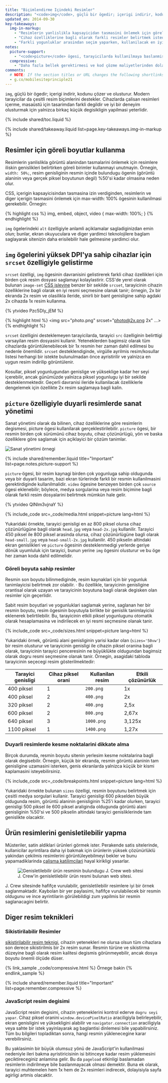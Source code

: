 ```yaml
---
title: "Biçimlendirme Içindeki Resimler"
description: "<code>img</code>, güçlü bir ögedir; içerigi indirir, kodunu çözer ve olusturur. Modern tarayicilar da çesitli resim biçimlerini destekler."
updated_on: 2014-09-30
key-takeaways:
  img-in-markup:
    - "Resimlerin yanlislikla kapsayicidan tasmasini önlemek için göreli boyutlar kullanin."
    - "Cihaz özelliklerine bagli olarak farkli resimler belirtmek istediginizde (sanat yönetimi olarak da bilinir) <code>picture</code> ögesini kullanin."
    - "Farkli yogunluklar arasindan seçim yaparken, kullanilacak en iyi resimle ilgili olarak tarayiciya ipuçlari vermek için <code>img</code> ögesinin içinde <code>srcset</code> ve <code>x</code> tanimlayicisini kullanin."
notes:
  picture-support:
    - "<code>picture</code> ögesi, tarayicilarda kullanilmaya baslanmistir. Henüz tüm tarayicilarda kullanilmiyor olsa da, geriye dönük güçlü uyumlulugu ve <a href='http://picturefill.responsiveimages.org/'>Picturefill çoklu dolgusunu</a> kullanma olasiligi nedeniyle bu ögenin kullanilmasini öneririz. Daha ayrintili bilgi için <a href='http://responsiveimages.org/#implementation'>ResponsiveImages.org</a> sitesine bakin."
  compressive:
    - "Daha fazla bellek gerektirmesi ve kod çözme maliyetlerinden dolayi sikistirma teknigini dikkatli kullanin.  Büyük resimleri küçük ekranlara sigdirmak üzere yeniden boyutlandirmak pahali bir islemdir ve özellikle hem bellegin hem de islemenin sinirli oldugu giris seviyesi cihazlarda zor olabilir."
comments:
  # NOTE: If the section titles or URL changes the following shortlinks must be updated
  - g.co/mobilesiteprinciple21
---
```


<p class="intro">
  <code>img</code>, güçlü bir ögedir; içerigi indirir, kodunu çözer ve olusturur. Modern tarayicilar da çesitli resim biçimlerini destekler. Cihazlarda çalisan resimleri içerme, masaüstü için tasarimdan farkli degildir ve iyi bir deneyim olusturmak için yalnizca birkaç küçük degisikligin yapilmasi yeterlidir.
</p>


{% include shared/toc.liquid %}

{% include shared/takeaway.liquid list=page.key-takeaways.img-in-markup %}


## Resimler için göreli boyutlar kullanma

Resimlerin yanlislikla görüntü alanindan tasmalarini önlemek için resimlere iliskin genislikleri belirtirken göreli birimler kullanmayi unutmayin.  Örnegin, `width: 50%;`, resim genisliginin resmin içinde bulundugu ögenin (görüntü alaninin veya gerçek piksel boyutunun degil) %50'si kadar olmasina neden olur.

CSS, içerigin kapsayicisindan tasmasina izin verdiginden, resimlerin ve diger içerigin tasmasini önlemek için max-width: 100% ögesinin kullanilmasi gerekebilir.  Örnegin:

{% highlight css %}
img, embed, object, video {
  max-width: 100%;
}
{% endhighlight %}

`img` ögelerindeki `alt` özelligiyle anlamli açiklamalar sagladiginizdan emin olun; bunlar, ekran okuyuculara ve diger yardimci teknolojilere baglam saglayarak sitenizin daha erisilebilir hale gelmesine yardimci olur.

## `img` ögelerini yüksek DPI'ya sahip cihazlar için `srcset` özelligiyle gelistirme

<div class="mdl-grid">
  <div class="mdl-cell mdl-cell--6--col">
    <p>
      <code>srcset</code> özelligi, <code>img</code> ögesinin davranisini gelistirerek farkli cihaz özellikleri için birden çok resim dosyasi saglamayi kolaylastirir. CSS'de yerel olarak bulunan <code>image-set</code> <a href="images-in-css.html#use-image-set-to-provide-high-res-images">CSS islevine</a> benzer bir sekilde <code>srcset</code>, tarayicinin cihazin özelliklerine bagli olarak en iyi resmi seçmesine olanak tanir; örnegin, 2x bir ekranda 2x resim ve olasilikla ileride, sinirli bir bant genisligine sahip agdaki 2x cihazda 1x resim kullanma.
    </p>
  </div>

  <div class="mdl-cell mdl-cell--6--col">
    {% ytvideo Pzc5Dly_jEM %}
  </div>
</div>

{% highlight html %}
<img src="photo.png" srcset="photo@2x.png 2x" ...>
{% endhighlight %}

`srcset` özelligini desteklemeyen tarayicilarda, tarayici `src` özelliginin belirttigi varsayilan resim dosyasini kullanir.  Yeteneklerden bagimsiz olarak tüm cihazlarda görüntülenebilecek bir 1x resmin her zaman dahil edilmesi bu nedenle önemlidir.  `srcset` desteklendiginde, virgülle ayrilmis resim/kosullar listesi herhangi bir istekte bulunulmadan önce ayristirilir ve yalnizca en uygun resim indirilip görüntülenir.

Kosullar, piksel yogunlugundan genislige ve yükseklige kadar her seyi içerebilir, ancak günümüzde yalnizca piksel yogunlugu iyi bir sekilde desteklenmektedir.  Geçerli davranisi ileride kullanilacak özelliklerle dengelemek için özellikte 2x resim saglamaya bagli kalin.

## `picture` özelligiyle duyarli resimlerde sanat yönetimi

Sanat yönetimi olarak da bilinen, cihaz özelliklerine göre resimlerin degismesi, picture ögesi kullanilarak gerçeklestirilebilir.  <code>picture</code> ögesi, bir resmin birden çok sürümünü cihaz boyutu, cihaz çözünürlügü, yön ve baska özelliklere göre saglamak için açiklayici bir çözüm tanimlar.

<img class="center" src="img/art-direction.png" alt="Sanat yönetimi örnegi"
srcset="img/art-direction.png 1x, img/art-direction-2x.png 2x">

{% include shared/remember.liquid title="Important" list=page.notes.picture-support %}

<div class="mdl-grid">
  <div class="mdl-cell mdl-cell--6--col">
    <p>
      <code>picture</code>·ögesi, bir resim kaynagi birden çok yogunluga sahip oldugunda veya bir duyarli tasarim, bazi ekran türlerinde farkli bir resmin kullanilmasini gerektirdiginde kullanilmalidir.  <code>video</code> ögesine benzeyen birden çok <code>source</code> ögesi eklenebilir; böylece, medya sorgularina veya resim biçimine bagli olarak farkli resim dosyalarini belirtmek mümkün hale gelir.
    </p>
  </div>
  <div class="mdl-cell mdl-cell--6--col">
    {% ytvideo QINlm3vjnaY %}
  </div>
</div>

{% include_code src=_code/media.html snippet=picture lang=html %}

Yukaridaki örnekte, tarayici genisligi en az 800 piksel olursa cihaz çözünürlügüne bagli olarak `head.jpg` veya `head-2x.jpg` kullanilir. Tarayici 450 piksel ile 800 piksel arasinda olursa, cihaz çözünürlügüne bagli olarak `head-small.jpg` veya `head-small-2x.jpg` kullanilir. 450 pikselin altindaki ekran genislikleri ve `picture` ögesinin desteklenmedigi yerlerde geriye dönük uyumluluk için tarayici, bunun yerine `img` ögesini olusturur ve bu öge her zaman koda dahil edilmelidir.

### Göreli boyuta sahip resimler

Resmin son boyutu bilinmediginde, resim kaynaklari için bir yogunluk tanimlayicisi belirtmek zor olabilir. ·  Bu özellikle, tarayicinin genisligine orantisal olarak uzayan ve tarayicinin boyutuna bagli olarak degisken olan resimler için geçerlidir.

Sabit resim boyutlari ve yogunluklari saglamak yerine, saglanan her bir resmin boyutu, resim ögesinin boyutuyla birlikte bir genislik tanimlayicisi eklenerek belirtilebilir. Bu, tarayicinin etkili piksel yogunlugunu otomatik olarak hesaplamasina ve indirilecek en iyi resmi seçmesine olanak tanir.

{% include_code src=_code/sizes.html snippet=picture lang=html %}

Yukaridaki örnek, görüntü alani genisliginin yarisi kadar olan (`sizes='50vw'`) bir resim olusturur ve tarayicinin genisligi ile cihazin piksel oranina bagli olarak, tarayicinin tarayici penceresinin ne büyüklükte oldugundan bagimsiz olarak dogru resmi seçmesine olanak tanir.  Örnegin, asagidaki tabloda tarayicinin seçecegi resim gösterilmektedir:

<table class="mdl-data-table mdl-js-data-table">
    <thead>
    <tr>
      <th data-th="Tarayici genisligi">Tarayici genisligi</th>
      <th data-th="Cihaz piksel orani">Cihaz piksel orani</th>
      <th data-th="Kullanilan resim">Kullanilan resim</th>
      <th data-th="Etkili çözünürlük">Etkili çözünürlük</th>
    </tr>
  </thead>
  <tbody>
    <tr>
      <td data-th="Tarayici genisligi">400 piksel</td>
      <td data-th="Cihaz piksel orani">1</td>
      <td data-th="Kullanilan resim"><code>200.png</code></td>
      <td data-th="Etkili çözünürlük">1x</td>
    </tr>
    <tr>
      <td data-th="Tarayici genisligi">400 piksel</td>
      <td data-th="Cihaz piksel orani">2</td>
      <td data-th="Kullanilan resim"><code>400.png</code></td>
      <td data-th="Etkili çözünürlük">2x</td>
    </tr>
    <tr>
      <td data-th="Tarayici genisligi">320 piksel</td>
      <td data-th="Cihaz piksel orani">2</td>
      <td data-th="Kullanilan resim"><code>400.png</code></td>
      <td data-th="Etkili çözünürlük">2,5x</td>
    </tr>
    <tr>
      <td data-th="Tarayici genisligi">600 piksel</td>
      <td data-th="Cihaz piksel orani">2</td>
      <td data-th="Kullanilan resim"><code>800.png</code></td>
      <td data-th="Etkili çözünürlük">2,67x</td>
    </tr>
    <tr>
      <td data-th="Tarayici genisligi">640 piksel</td>
      <td data-th="Cihaz piksel orani">3</td>
      <td data-th="Kullanilan resim"><code>1000.png</code></td>
      <td data-th="Etkili çözünürlük">3,125x</td>
    </tr>
    <tr>
      <td data-th="Tarayici genisligi">1100 piksel</td>
      <td data-th="Cihaz piksel orani">1</td>
      <td data-th="Kullanilan resim"><code>1400.png</code></td>
      <td data-th="Etkili çözünürlük">1,27x</td>
    </tr>
  </tbody>
</table>


### Duyarli resimlerde kesme noktalarini dikkate alma

Birçok durumda, resmin boyutu sitenin yerlesim kesme noktalarina bagli olarak degisebilir.  Örnegin, küçük bir ekranda, resmin görüntü alaninin tam genisligine uzamasini isterken, genis ekranlarda yalnizca küçük bir kismi kaplamasini isteyebilirsiniz.  

{% include_code src=_code/breakpoints.html snippet=picture lang=html %}

Yukaridaki örnekte bulunan `sizes` özelligi, resmin boyutunu belirtmek için çesitli medya sorgulari kullanir.  Tarayici genisligi 600 pikselden büyük oldugunda resim, görüntü alaninin genisliginin %25'i kadar olurken, tarayici genisligi 500 piksel ile 600 piksel araliginda oldugunda görüntü alani genisliginin %50'si ve 500 pikselin altindaki tarayici genisliklerinde tam genislikte olacaktir.


## Ürün resimlerini genisletilebilir yapma

Müsteriler, satin aldiklari ürünleri görmek ister.  Perakende satis sitelerinde, kullanicilar ayrintilara daha iyi bakmak için ürünlerin yüksek çözünürlüklü yakindan çekilmis resimlerini görüntüleyebilmeyi bekler ve bunu yapamadiklarinda [çalisma katilimcilari](/web/fundamentals/principles/research-study.html) hayal kirikligi yasarlar.

<figure>
  <img src="img/sw-make-images-expandable-good.png" srcset="img/sw-make-images-expandable-good.png 1x, img/sw-make-images-expandable-good-2x.png 2x" alt="Genisletilebilir ürün resminin bulundugu J. Crew web sitesi">
  <figcaption>J. Crew'in genisletilebilir ürün resmi bulunan web sitesi.</figcaption>
</figure>

J. Crew sitesinde hafifçe vurulabilir, genisletilebilir resimlere iyi bir örnek saglanmaktadir. Kaybolan bir yer paylasimi, hafifçe vurulabilecek bir resmin oldugunu ve ince ayrintilarin görülebildigi zum yapilmis bir resmin saglanacagini belirtir.


## Diger resim teknikleri

### Sikistirilabilir Resimler

[sikistirilabilir resim
teknigi](http://www.html5rocks.com/en/mobile/high-dpi/#toc-tech-overview), cihazin yetenekleri ne olursa olsun tüm cihazlara son derece sikistirilmis bir 2x resim sunar.  Resmin türüne ve sikistirma düzeyine bagli olarak resim kalitesi degismis görünmeyebilir, ancak dosya boyutu önemli ölçüde düser.

{% link_sample _code/compressive.html %}
      Örnege bakin
{% endlink_sample %}

{% include shared/remember.liquid title="Important" list=page.remember.compressive %}

### JavaScript resim degisimi

JavaScript resim degisimi, cihazin yeteneklerini kontrol ederve `dogru seyi yapar`. Cihaz piksel oranini `window.devicePixelRatio` araciligiyla belirleyebilir, ekran genisligini ve yüksekligini alabilir ve `navigator.connection` araciligiyla veya sahte bir istek yayinlayarak ag baglantisi dinlemesi bile yapabilirsiniz. Tüm bu bilgileri topladiktan sonra, hangi resmin yüklenecegine karar verebilirsiniz.

Bu yaklasimin bir büyük olumsuz yönü de JavaScript'in kullanilmasi nedeniyle ileri bakma ayristiricisinin isi bitinceye kadar resim yüklemesini geciktireceginiz anlamina gelir. Bu da `pageload` etkinligi baslamadan resimlerin indirilmeye bile baslanmayacak olmasi demektir. Buna ek olarak, tarayici muhtemelen hem 1x hem de 2x resimleri indirecek, dolayisiyla sayfa agirligi artmis olacaktir.



